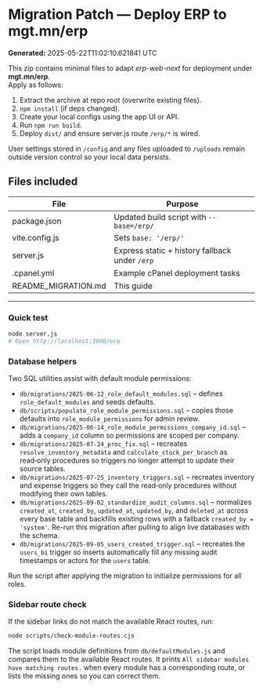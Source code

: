 # Migration Patch — Deploy ERP to **mgt.mn/erp**

**Generated:** 2025-05-22T11:02:10.621841 UTC

This zip contains minimal files to adapt *erp-web-next* for deployment under
**mgt.mn/erp**.  
Apply as follows:

1.  Extract the archive at repo root (overwrite existing files).
2.  `npm install` (if deps changed).
3.  Create your local configs using the app UI or API.
4.  Run `npm run build`.
5.  Deploy `dist/` and ensure server.js route `/erp/*` is wired.

User settings stored in `/config` and any files uploaded to `/uploads` remain
outside version control so your local data persists.

## Files included

| File | Purpose |
|------|---------|
| package.json | Updated build script with `--base=/erp/` |
| vite.config.js | Sets `base: '/erp/'` |
| server.js | Express static + history fallback under `/erp` |
| .cpanel.yml | Example cPanel deployment tasks |
| README_MIGRATION.md | This guide |

---
### Quick test

```bash
node server.js
# Open http://localhost:3000/erp
```

### Database helpers

Two SQL utilities assist with default module permissions:

* `db/migrations/2025-06-12_role_default_modules.sql` – defines `role_default_modules` and seeds defaults.
* `db/scripts/populate_role_module_permissions.sql` – copies those defaults into `role_module_permissions` for admin review.
* `db/migrations/2025-06-14_role_module_permissions_company_id.sql` – adds a `company_id` column so permissions are scoped per company.
* `db/migrations/2025-07-24_proc_fix.sql` – recreates `resolve_inventory_metadata` and `calculate_stock_per_branch` as read‑only procedures so triggers no longer attempt to update their source tables.
* `db/migrations/2025-07-25_inventory_triggers.sql` – recreates inventory and expense triggers so they call the read‑only procedures without modifying their own tables.
* `db/migrations/2025-09-02_standardize_audit_columns.sql` – normalizes `created_at`, `created_by`, `updated_at`, `updated_by`, and `deleted_at` across every base table and backfills existing rows with a fallback `created_by = 'system'`. Re-run this migration after pulling to align live databases with the schema.
* `db/migrations/2025-09-05_users_created_trigger.sql` – recreates the `users_bi` trigger so inserts automatically fill any missing audit timestamps or actors for the `users` table.

Run the script after applying the migration to initialize permissions for all roles.

### Sidebar route check

If the sidebar links do not match the available React routes, run:

```bash
node scripts/check-module-routes.cjs
```

The script loads module definitions from `db/defaultModules.js` and compares them
to the available React routes. It prints `All sidebar modules have matching routes.`
when every module has a corresponding route, or lists the missing ones so you can
correct them.

